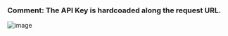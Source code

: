 ### Comment: The API Key is hardcoaded along the request URL.
![image](https://user-images.githubusercontent.com/689226/80501027-90716a00-898c-11ea-9718-647bf4a6e1ac.png)
